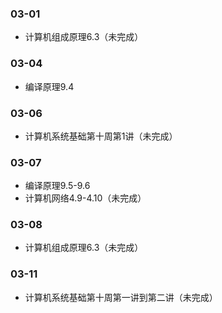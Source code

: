 ### 03-01
* 计算机组成原理6.3（未完成）
### 03-04
* 编译原理9.4
### 03-06
* 计算机系统基础第十周第1讲（未完成）
### 03-07
* 编译原理9.5-9.6
* 计算机网络4.9-4.10（未完成）
### 03-08
* 计算机组成原理6.3（未完成）
### 03-11
* 计算机系统基础第十周第一讲到第二讲（未完成）